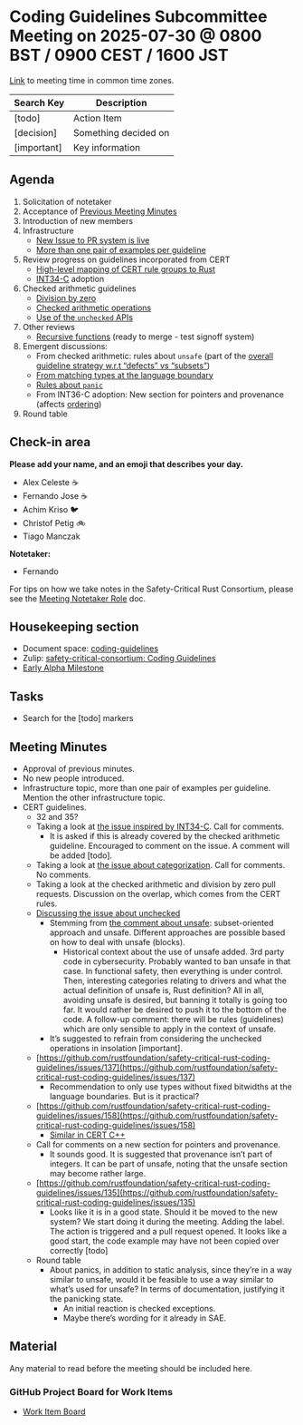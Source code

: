 # **Coding Guidelines Subcommittee Meeting on 2025-07-30 @ 0800 BST / 0900 CEST / 1600 JST**

[Link](https://www.worldtimebuddy.com/?qm=1&lid=14,12,1850147&h=14&date=2025-7-30&sln=8-9&hf=1) to meeting time in common time zones.

| Search Key | Description |
| ----- | ----- |
| \[todo\] | Action Item |
| \[decision\] | Something decided on |
| \[important\] | Key information |

## **Agenda**

1. Solicitation of notetaker  
2. Acceptance of [Previous Meeting Minutes](https://github.com/rustfoundation/safety-critical-rust-consortium/blob/main/subcommittee/coding-guidelines/meetings/2025-07-22/minutes.md)  
3. Introduction of new members  
4. Infrastructure  
   * [New Issue to PR system is live](https://github.com/rustfoundation/safety-critical-rust-coding-guidelines/pull/122)  
   * [More than one pair of examples per guideline](https://github.com/rustfoundation/safety-critical-rust-coding-guidelines/issues/141)  
5. Review progress on guidelines incorporated from CERT  
   * [High-level mapping of CERT rule groups to Rust](https://github.com/rustfoundation/safety-critical-rust-coding-guidelines/issues/152)  
   * [INT34-C](https://github.com/rustfoundation/safety-critical-rust-coding-guidelines/issues/156) adoption  
6. Checked arithmetic guidelines  
   * [Division by zero](https://github.com/rustfoundation/safety-critical-rust-coding-guidelines/pull/132)  
   * [Checked arithmetic operations](https://github.com/rustfoundation/safety-critical-rust-coding-guidelines/pull/136)  
   * [Use of the `unchecked` APIs](https://github.com/rustfoundation/safety-critical-rust-coding-guidelines/issues/148)  
7. Other reviews  
   * [Recursive functions](https://github.com/rustfoundation/safety-critical-rust-coding-guidelines/issues/135) (ready to merge \- test signoff system)  
8. Emergent discussions:  
   * From checked arithmetic: rules about `unsafe` (part of the [overall guideline strategy w.r.t “defects” vs “subsets”](https://github.com/rustfoundation/safety-critical-rust-coding-guidelines/issues/142))  
   * [From matching types at the language boundary](https://github.com/rustfoundation/safety-critical-rust-coding-guidelines/issues/137)  
   * [Rules about `panic`](https://github.com/rustfoundation/safety-critical-rust-coding-guidelines/issues/158)  
   * From INT36-C adoption: New section for pointers and provenance (affects [ordering](https://github.com/rustfoundation/safety-critical-rust-coding-guidelines/issues/157))  
9. Round table

## **Check-in area**

**Please add your name, and an emoji that describes your day.**

* Alex Celeste ☕  
* Fernando Jose ☕  
* Achim Kriso 🐦  
* Christof Petig 🚲  
* Tiago Manczak

**Notetaker:**

* Fernando

For tips on how we take notes in the Safety-Critical Rust Consortium, please see the [Meeting Notetaker Role](https://github.com/rustfoundation/safety-critical-rust-consortium/blob/main/docs/notetaker-role.md) doc.

## **Housekeeping section**

* Document space: [coding-guidelines](https://github.com/rustfoundation/safety-critical-rust-consortium/tree/main/subcommittee/coding-guidelines)  
* Zulip: [safety-critical-consortium: Coding Guidelines](https://rust-lang.zulipchat.com/#narrow/channel/445688-safety-critical-consortium/topic/Coding.20Guidelines)  
* [Early Alpha Milestone](https://github.com/rustfoundation/safety-critical-rust-coding-guidelines/milestone/1)

## **Tasks**

* Search for the \[todo\] markers

## **Meeting Minutes**

* Approval of previous minutes.  
* No new people introduced.  
* Infrastructure topic, more than one pair of examples per guideline. Mention the other infrastructure topic.  
* CERT guidelines.  
  * 32 and 35?  
  * Taking a look at [the issue inspired by INT34-C](https://github.com/rustfoundation/safety-critical-rust-coding-guidelines/issues/156). Call for comments.  
    * It is asked if this is already covered by the checked arithmetic guideline. Encouraged to comment on the issue. A comment will be added \[todo\].  
  * Taking a look at [the issue about categorization](https://github.com/rustfoundation/safety-critical-rust-coding-guidelines/issues/152). Call for comments. No comments.  
  * Taking a look at the checked arithmetic and division by zero pull requests. Discussion on the overlap, which comes from the CERT rules.  
  * [Discussing the issue about unchecked](https://github.com/rustfoundation/safety-critical-rust-coding-guidelines/issues/148)   
    * Stemming from [the comment about unsafe](https://github.com/rustfoundation/safety-critical-rust-coding-guidelines/issues/148#issuecomment-3089428786): subset-oriented approach and unsafe. Different approaches are possible based on how to deal with unsafe (blocks).  
      * Historical context about the use of unsafe added. 3rd party code in cybersecurity. Probably wanted to ban unsafe in that case. In functional safety, then everything is under control. Then, interesting categories relating to drivers and what the actual definition of unsafe is, Rust definition? All in all, avoiding unsafe is desired, but banning it totally is going too far. It would rather be desired to push it to the bottom of the code. A follow-up comment: there will be rules (guidelines) which are only sensible to apply in the context of unsafe.  
    * It’s suggested to refrain from considering the unchecked operations in insolation \[important\].  
  * [https://github.com/rustfoundation/safety-critical-rust-coding-guidelines/issues/137](https://github.com/rustfoundation/safety-critical-rust-coding-guidelines/issues/137)  
    * Recommendation to only use types without fixed bitwidths at the language boundaries. But is it practical?  
  * [https://github.com/rustfoundation/safety-critical-rust-coding-guidelines/issues/158](https://github.com/rustfoundation/safety-critical-rust-coding-guidelines/issues/158)  
    * [Similar in CERT C++](https://wiki.sei.cmu.edu/confluence/pages/viewpage.action?pageId=88046339)  
  * Call for comments on a new section for pointers and provenance.  
    * It sounds good. It is suggested that provenance isn’t part of integers. It can be part of unsafe, noting that the unsafe section may become rather large.  
  * [https://github.com/rustfoundation/safety-critical-rust-coding-guidelines/issues/135](https://github.com/rustfoundation/safety-critical-rust-coding-guidelines/issues/135)  
    * Looks like it is in a good state. Should it be moved to the new system? We start doing it during the meeting. Adding the label. The action is triggered and a pull request opened. It looks like a good start, the code example may have not been copied over correctly \[todo\]  
  * Round table  
    * About panics, in addition to static analysis, since they’re in a way similar to unsafe, would it be feasible to use a way similar to what’s used for unsafe? In terms of documentation, justifying it the panicking state.   
      * An initial reaction is checked exceptions.  
      * Maybe there’s wording for it already in SAE.

## **Material**

Any material to read before the meeting should be included here.

### **GitHub Project Board for Work Items**

* [Work Item Board](https://github.com/orgs/rustfoundation/projects/1)

